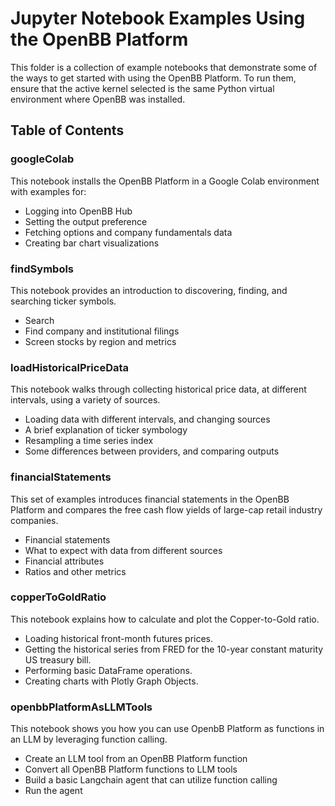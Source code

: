 # Jupyter Notebook Examples Using the OpenBB Platform

This folder is a collection of example notebooks that demonstrate some of the ways to get started with using the OpenBB Platform.  To run them, ensure that the active kernel selected is the same Python virtual environment where OpenBB was installed.

## Table of Contents

### googleColab

This notebook installs the OpenBB Platform in a Google Colab environment with examples for:

- Logging into OpenBB Hub
- Setting the output preference
- Fetching options and company fundamentals data
- Creating bar chart visualizations

### findSymbols

This notebook provides an introduction to discovering, finding, and searching ticker symbols.

- Search
- Find company and institutional filings
- Screen stocks by region and metrics

### loadHistoricalPriceData

This notebook walks through collecting historical price data, at different intervals, using a variety of sources.

- Loading data with different intervals, and changing sources
- A brief explanation of ticker symbology
- Resampling a time series index
- Some differences between providers, and comparing outputs

### financialStatements

This set of examples introduces financial statements in the OpenBB Platform and compares the free cash flow yields of large-cap retail industry companies.

- Financial statements
- What to expect with data from different sources
- Financial attributes
- Ratios and other metrics

### copperToGoldRatio

This notebook explains how to calculate and plot the Copper-to-Gold ratio.

- Loading historical front-month futures prices.
- Getting the historical series from FRED for the 10-year constant maturity US treasury bill.
- Performing basic DataFrame operations.
- Creating charts with Plotly Graph Objects.

### openbbPlatformAsLLMTools

This notebook shows you how you can use OpenbB Platform as functions in an LLM by leveraging function calling.

- Create an LLM tool from an OpenBB Platform function
- Convert all OpenBB Platform functions to LLM tools
- Build a basic Langchain agent that can utilize function calling
- Run the agent
